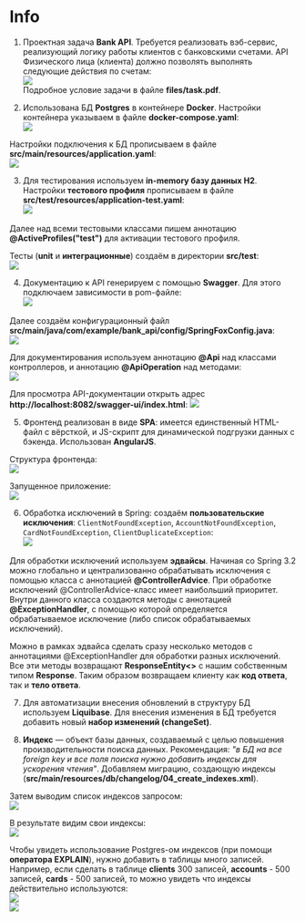 # Info

1. Проектная задача **Bank API**. Требуется реализовать вэб-сервис, реализующий логику работы клиентов
с банковскими счетами. API Физического лица (клиента) должно позволять выполнять следующие действия по счетам:  
![](https://github.com/aleksey-nsk/bank_api/blob/master/screenshots/01_task.png)  
Подробное условие задачи в файле **files/task.pdf**.

2. Использована БД **Postgres** в контейнере **Docker**. Настройки контейнера 
указываем в файле **docker-compose.yaml**:  
![](https://github.com/aleksey-nsk/bank_api/blob/master/screenshots/02_docker_compose.png)  

Настройки подключения к БД прописываем в файле **src/main/resources/application.yaml**:  
![](https://github.com/aleksey-nsk/bank_api/blob/master/screenshots/03_application.png)  

3. Для тестирования используем **in-memory базу данных H2**. Настройки **тестового профиля** 
прописываем в файле **src/test/resources/application-test.yaml**:  
![](https://github.com/aleksey-nsk/bank_api/blob/master/screenshots/04_application_test.png)  

Далее над всеми тестовыми классами пишем аннотацию **@ActiveProfiles("test")** для
активации тестового профиля.  

Тесты (**unit** и **интеграционные**) создаём в директории **src/test**:  
![](https://github.com/aleksey-nsk/bank_api/blob/master/screenshots/05_test_structure.png)    

4. Документацию к API генерируем с помощью **Swagger**. Для этого подключаем зависимости в pom-файле:  
![](https://github.com/aleksey-nsk/bank_api/blob/master/screenshots/06_swagger_dependency.png)  

Далее создаём конфигурационный файл **src/main/java/com/example/bank_api/config/SpringFoxConfig.java**:  
![](https://github.com/aleksey-nsk/bank_api/blob/master/screenshots/07_spring_fox_config.png)  

Для документирования используем аннотацию **@Api** над классами контроллеров, 
и аннотацию **@ApiOperation** над методами:  
![](https://github.com/aleksey-nsk/bank_api/blob/master/screenshots/08_swagger_annotation.png)  

Для просмотра API-документации открыть адрес **http://localhost:8082/swagger-ui/index.html**:
![](https://github.com/aleksey-nsk/bank_api/blob/master/screenshots/09_api_documentation.png)  

5. Фронтенд реализован в виде **SPA**: имеется единственный HTML-файл с вёрсткой, и JS-скрипт для динамической
подгрузки данных с бэкенда. Использован **AngularJS**.  

Структура фронтенда:    
![](https://github.com/aleksey-nsk/bank_api/blob/master/screenshots/10_frontend_structure.png)  

Запущенное приложение:  
![](https://github.com/aleksey-nsk/bank_api/blob/master/screenshots/11_front.png)  

6. Обработка исключений в Spring: создаём **пользовательские исключения**:  `ClientNotFoundException`, 
`AccountNotFoundException`, `CardNotFoundException`, `ClientDuplicateException`:  
![](https://github.com/aleksey-nsk/bank_api/blob/master/screenshots/12_exception.png)  

Для обработки исключений используем **эдвайсы**. Начиная со Spring 3.2 можно глобально и централизованно 
обрабатывать исключения с помощью класса с аннотацией **@ControllerAdvice**. При обработке исключений
@ControllerAdvice-класс имеет наибольший приоритет. Внутри данного класса создаются 
методы с аннотацией **@ExceptionHandler**, с помощью которой определяется 
обрабатываемое исключение (либо список обрабатываемых исключений).  
 
Можно в рамках эдвайса сделать сразу несколько методов с аннотациями @ExceptionHandler для обработки 
разных исключений. Все эти методы возвращают **ResponseEntity<>** с нашим собственным типом **Response**.
Таким образом возвращаем клиенту как **код ответа**, так и **тело ответа**.

7. Для автоматизации внесения обновлений в структуру БД используем **Liquibase**. Для внесения изменения 
в БД требуется добавить новый **набор изменений (changeSet)**.

8. **Индекс** — объект базы данных, создаваемый с целью повышения производительности поиска данных.
Рекомендация: _"в БД на все foreign key и все поля поиска нужно добавить индексы для ускорения чтения"_.
Добавляем миграцию, создающую индексы (**src/main/resources/db/changelog/04_create_indexes.xml**).  

Затем выводим список индексов запросом:  
![](https://github.com/aleksey-nsk/bank_api/blob/master/screenshots/13_select_indexes_query.png)  

В результате видим свои индексы:  
![](https://github.com/aleksey-nsk/bank_api/blob/master/screenshots/14_select_indexes_result.png)  

Чтобы увидеть использование Postgres-ом индексов (при помощи **оператора EXPLAIN**), нужно добавить 
в таблицы много записей.
Например, если сделать в таблице **clients** 300 записей, **accounts** - 500 записей, **cards** - 500 записей,
то можно увидеть что индексы действительно используются:  
![](https://github.com/aleksey-nsk/bank_api/blob/master/screenshots/15_use_explain.png)  
![](https://github.com/aleksey-nsk/bank_api/blob/master/screenshots/16_use_explain.png)  
